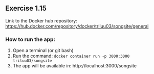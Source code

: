 ## Exercise 1.15
Link to the Docker hub repository: https://hub.docker.com/repository/docker/triluu03/songsite/general

### How to run the app:
1. Open a terminal (or git bash)
2. Run the command: ``docker container run -p 3000:3000 triluu03/songsite``
3. The app will be available in: http://localhost:3000/songsite
